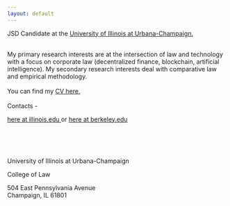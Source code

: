 ```yaml
---
layout: default
---
```



JSD Candidate at the <a class="a1" href="https://law.illinois.edu/faculty-research/meet-our-jsd-candidates/" target="_blank"> University of Illinois at Urbana-Champaign.</a> 

<br>
My primary research interests are at the intersection of law and technology with a focus on corporate law (decentralized finance, blockchain, artificial intelligence). My secondary research interests deal with comparative law and empirical methodology.  
<br>

<br>
You can find my <a href="/assets/VanessaVillanuevaCollao_CV_2022.pdf" target="_blank">CV here.</a> 

<br>

<br>
Contacts - 
<br>

<a href="mailto:vav4@illinois.edu">here at illinois.edu </a> or <a href="mailto:v.villanuevacollao@berkeley.edu">here at berkeley.edu </a> 

<br>
<br>
<br>


<i class="fa fa-home"></i>  University of Illinois at Urbana-Champaign

College of Law

504 East Pennsylvania Avenue
<br>
Champaign, IL 61801




<br>
<br>


